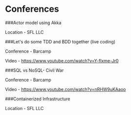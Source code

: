 # Conferences
###Actor model using Akka

Location - SFL LLC

###Let's do some TDD and BDD together (live coding)

Conference - Barcamp

Video - https://www.youtube.com/watch?v=Y-fIxme-Jr0

###SQL vs NoSQL- Civil War

Conference - Barcamp

Video - https://www.youtube.com/watch?v=nRHW9uKAaoo

###Containerized Infrastructure

Location - SFL LLC
